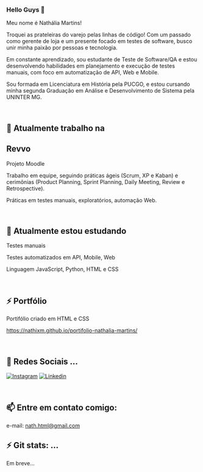
### Hello Guys 👋

Meu nome é Nathália Martins!

Troquei as prateleiras do varejo pelas linhas de código! ️Com um passado como gerente de loja e um presente focado em testes de software, busco unir minha paixão por pessoas e tecnologia.  

Em constante aprendizado, sou estudante de Teste de Software/QA e estou desenvolvendo habilidades em planejamento e execução de testes manuais, com foco em automatização de API, Web e Mobile.

Sou formada em Licenciatura em História pela PUCGO, e estou cursando minha segunda Graduação em Análise e Desenvolvimento de Sistema pela UNINTER MG.

<br>

## 🔭 Atualmente trabalho na

## Revvo
Projeto Moodle

Trabalho em equipe, seguindo práticas ágeis (Scrum, XP e Kaban) e cerimônias (Product Planning, Sprint Planning, Daily Meeting, Review e Retrospective).  

Práticas em testes manuais, exploratórios, automação Web.

<br>

## 🌱 Atualmente estou estudando

Testes manuais

Testes automatizados em API, Mobile, Web

Linguagem JavaScript, Python, HTML e CSS

<br>


## ⚡ Portfólio 

Portifólio criado em HTML e CSS

https://nathixm.github.io/portifolio-nathalia-martins/

<br>

## 💬 Redes Sociais ...

[![Instagram](https://img.shields.io/badge/Instagram-E4405F?style=for-the-badge&logo=instagram&logoColor=white)](https://www.instagram.com/nathixm/)
[![Linkedin](https://img.shields.io/badge/LinkedIn-0077B5?style=for-the-badge&logo=linkedin&logoColor=white)](https://www.linkedin.com/in/nathixm/)

<br>

## 📫 Entre em contato comigo:
e-mail: nath.html@gmail.com
<br>

## ⚡ Git stats: ...

Em breve...
